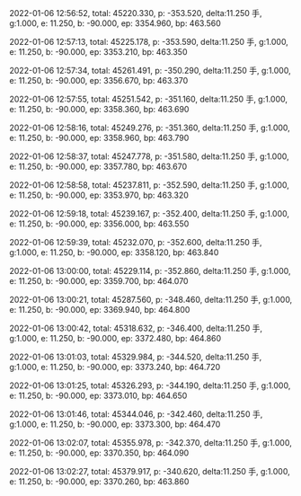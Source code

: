 2022-01-06 12:56:52, total: 45220.330, p: -353.520, delta:11.250 手, g:1.000, e: 11.250, b: -90.000, ep: 3354.960, bp: 463.560

2022-01-06 12:57:13, total: 45225.178, p: -353.590, delta:11.250 手, g:1.000, e: 11.250, b: -90.000, ep: 3353.210, bp: 463.350

2022-01-06 12:57:34, total: 45261.491, p: -350.290, delta:11.250 手, g:1.000, e: 11.250, b: -90.000, ep: 3356.670, bp: 463.370

2022-01-06 12:57:55, total: 45251.542, p: -351.160, delta:11.250 手, g:1.000, e: 11.250, b: -90.000, ep: 3358.360, bp: 463.690

2022-01-06 12:58:16, total: 45249.276, p: -351.360, delta:11.250 手, g:1.000, e: 11.250, b: -90.000, ep: 3358.960, bp: 463.790

2022-01-06 12:58:37, total: 45247.778, p: -351.580, delta:11.250 手, g:1.000, e: 11.250, b: -90.000, ep: 3357.780, bp: 463.670

2022-01-06 12:58:58, total: 45237.811, p: -352.590, delta:11.250 手, g:1.000, e: 11.250, b: -90.000, ep: 3353.970, bp: 463.320

2022-01-06 12:59:18, total: 45239.167, p: -352.400, delta:11.250 手, g:1.000, e: 11.250, b: -90.000, ep: 3356.000, bp: 463.550

2022-01-06 12:59:39, total: 45232.070, p: -352.600, delta:11.250 手, g:1.000, e: 11.250, b: -90.000, ep: 3358.120, bp: 463.840

2022-01-06 13:00:00, total: 45229.114, p: -352.860, delta:11.250 手, g:1.000, e: 11.250, b: -90.000, ep: 3359.700, bp: 464.070

2022-01-06 13:00:21, total: 45287.560, p: -348.460, delta:11.250 手, g:1.000, e: 11.250, b: -90.000, ep: 3369.940, bp: 464.800

2022-01-06 13:00:42, total: 45318.632, p: -346.400, delta:11.250 手, g:1.000, e: 11.250, b: -90.000, ep: 3372.480, bp: 464.860

2022-01-06 13:01:03, total: 45329.984, p: -344.520, delta:11.250 手, g:1.000, e: 11.250, b: -90.000, ep: 3373.240, bp: 464.720

2022-01-06 13:01:25, total: 45326.293, p: -344.190, delta:11.250 手, g:1.000, e: 11.250, b: -90.000, ep: 3373.010, bp: 464.650

2022-01-06 13:01:46, total: 45344.046, p: -342.460, delta:11.250 手, g:1.000, e: 11.250, b: -90.000, ep: 3373.300, bp: 464.470

2022-01-06 13:02:07, total: 45355.978, p: -342.370, delta:11.250 手, g:1.000, e: 11.250, b: -90.000, ep: 3370.350, bp: 464.090

2022-01-06 13:02:27, total: 45379.917, p: -340.620, delta:11.250 手, g:1.000, e: 11.250, b: -90.000, ep: 3370.260, bp: 463.860